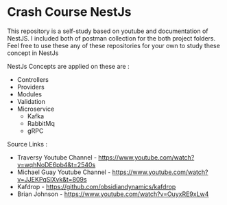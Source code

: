 # Crash Course NestJs

This repository is a self-study based on youtube and documentation of NestJS. I included both of postman collection for the both project folders. Feel free to use these any of these repositories for your own to study these concept in NestJs

NestJs Concepts are applied on these are :
* Controllers
* Providers
* Modules
* Validation
* Microservice
  * Kafka
  * RabbitMq
  * gRPC

Source Links :
* Traversy Youtube Channel - https://www.youtube.com/watch?v=wqhNoDE6pb4&t=2540s
* Michael Guay Youtube Channel - https://www.youtube.com/watch?v=JJEKPqSlXvk&t=809s
* Kafdrop - https://github.com/obsidiandynamics/kafdrop
* Brian Johnson - https://www.youtube.com/watch?v=OuyxRE9xLw4
